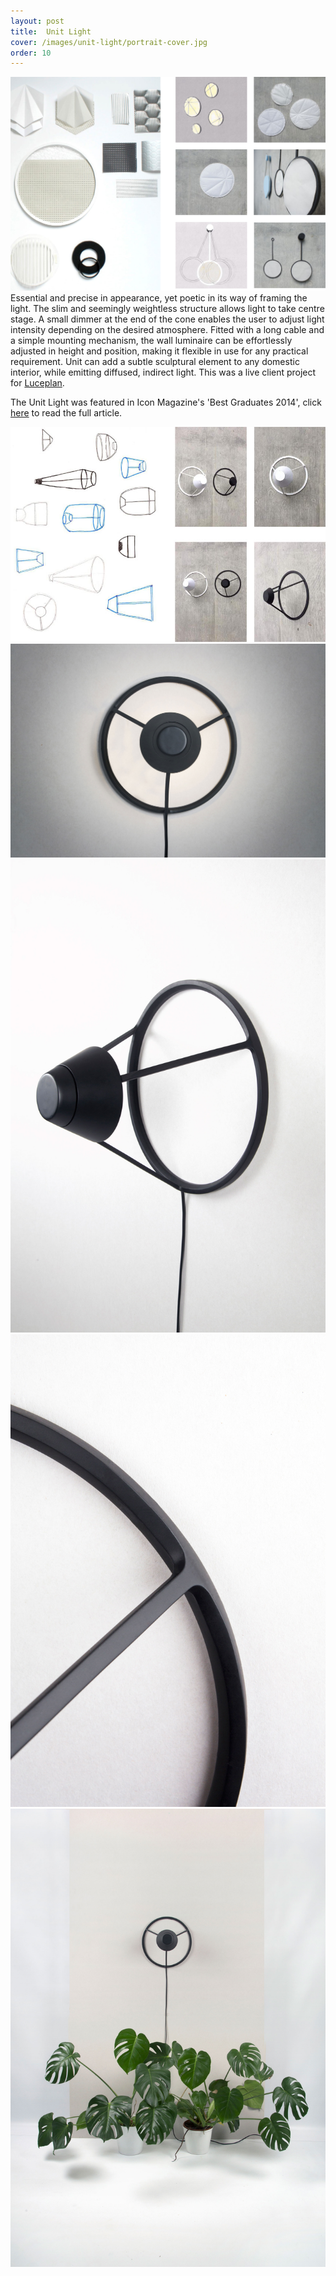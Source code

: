 ```yaml
---
layout: post
title:  Unit Light
cover: /images/unit-light/portrait-cover.jpg
order: 10
---
```



![Close-Up One](/images/unit-light/research.jpg)
Essential and precise in appearance, yet poetic in its way of framing the light.
The slim and seemingly weightless structure allows light to take centre stage. A small dimmer at the end of the cone enables the user to adjust light intensity depending on the desired atmosphere. Fitted with a long cable and a simple mounting mechanism, the wall luminaire can be effortlessly adjusted in height and position, making it flexible in use for any practical requirement.
Unit can add a subtle sculptural element to any domestic interior, while emitting diffused, indirect light.
This was a live client project for <a href="http://www.luceplan.com/Site/index.php?intLangID=1">Luceplan</a>.

The Unit Light was featured in Icon Magazine's 'Best Graduates 2014', click <a href="http://www.iconeye.com/design/features/item/11119-graduates-2014">here</a> to read the full article.



![Sketches](/images/unit-light/sketches.jpg)
![Front View](/images/unit-light/unit-front.jpg)
![Side View](/images/unit-light/unit-side.jpg)
![Detail](/images/unit-light/unit-detail.jpg)
![Context](/images/unit-light/unit-context.jpg)
